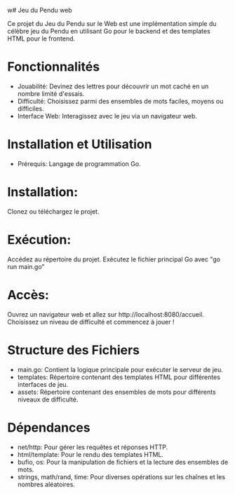 w# Jeu du Pendu web

Ce projet du Jeu du Pendu sur le Web est une implémentation simple du célèbre jeu du Pendu en utilisant Go pour le backend et des templates HTML pour le frontend.

# Fonctionnalités

- Jouabilité: Devinez des lettres pour découvrir un mot caché en un nombre limité d'essais.
- Difficulté: Choisissez parmi des ensembles de mots faciles, moyens ou difficiles.
- Interface Web: Interagissez avec le jeu via un navigateur web.


# Installation et Utilisation

- Prérequis: Langage de programmation Go.
# Installation:
Clonez ou téléchargez le projet.

# Exécution:
Accédez au répertoire du projet.
Exécutez le fichier principal Go avec "go run main.go"

# Accès:

Ouvrez un navigateur web et allez sur http://localhost:8080/accueil.
Choisissez un niveau de difficulté et commencez à jouer !

# Structure des Fichiers
- main.go: Contient la logique principale pour exécuter le serveur de jeu.
- templates: Répertoire contenant des templates HTML pour différentes interfaces de jeu.
- assets: Répertoire contenant des ensembles de mots pour différents niveaux de difficulté.

# Dépendances
- net/http: Pour gérer les requêtes et réponses HTTP.
- html/template: Pour le rendu des templates HTML.
- bufio, os: Pour la manipulation de fichiers et la lecture des ensembles de mots.
- strings, math/rand, time: Pour diverses opérations sur les chaînes et les nombres aléatoires.
